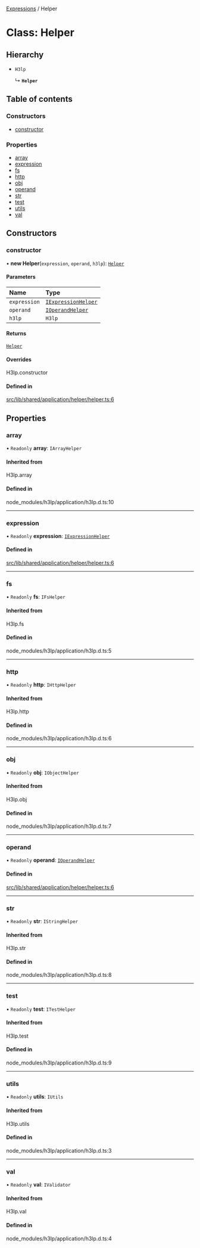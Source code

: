 [Expressions](../README.md) / Helper

# Class: Helper

## Hierarchy

- `H3lp`

  ↳ **`Helper`**

## Table of contents

### Constructors

- [constructor](Helper.md#constructor)

### Properties

- [array](Helper.md#array)
- [expression](Helper.md#expression)
- [fs](Helper.md#fs)
- [http](Helper.md#http)
- [obj](Helper.md#obj)
- [operand](Helper.md#operand)
- [str](Helper.md#str)
- [test](Helper.md#test)
- [utils](Helper.md#utils)
- [val](Helper.md#val)

## Constructors

### constructor

• **new Helper**(`expression`, `operand`, `h3lp`): [`Helper`](Helper.md)

#### Parameters

| Name | Type |
| :------ | :------ |
| `expression` | [`IExpressionHelper`](../interfaces/IExpressionHelper.md) |
| `operand` | [`IOperandHelper`](../interfaces/IOperandHelper.md) |
| `h3lp` | `H3lp` |

#### Returns

[`Helper`](Helper.md)

#### Overrides

H3lp.constructor

#### Defined in

[src/lib/shared/application/helper/helper.ts:6](https://github.com/data7expressions/3xpr/blob/820056652399b9d4be780d625cfa3ed69c7546d3/src/lib/shared/application/helper/helper.ts#L6)

## Properties

### array

• `Readonly` **array**: `IArrayHelper`

#### Inherited from

H3lp.array

#### Defined in

node_modules/h3lp/application/h3lp.d.ts:10

___

### expression

• `Readonly` **expression**: [`IExpressionHelper`](../interfaces/IExpressionHelper.md)

#### Defined in

[src/lib/shared/application/helper/helper.ts:6](https://github.com/data7expressions/3xpr/blob/820056652399b9d4be780d625cfa3ed69c7546d3/src/lib/shared/application/helper/helper.ts#L6)

___

### fs

• `Readonly` **fs**: `IFsHelper`

#### Inherited from

H3lp.fs

#### Defined in

node_modules/h3lp/application/h3lp.d.ts:5

___

### http

• `Readonly` **http**: `IHttpHelper`

#### Inherited from

H3lp.http

#### Defined in

node_modules/h3lp/application/h3lp.d.ts:6

___

### obj

• `Readonly` **obj**: `IObjectHelper`

#### Inherited from

H3lp.obj

#### Defined in

node_modules/h3lp/application/h3lp.d.ts:7

___

### operand

• `Readonly` **operand**: [`IOperandHelper`](../interfaces/IOperandHelper.md)

#### Defined in

[src/lib/shared/application/helper/helper.ts:6](https://github.com/data7expressions/3xpr/blob/820056652399b9d4be780d625cfa3ed69c7546d3/src/lib/shared/application/helper/helper.ts#L6)

___

### str

• `Readonly` **str**: `IStringHelper`

#### Inherited from

H3lp.str

#### Defined in

node_modules/h3lp/application/h3lp.d.ts:8

___

### test

• `Readonly` **test**: `ITestHelper`

#### Inherited from

H3lp.test

#### Defined in

node_modules/h3lp/application/h3lp.d.ts:9

___

### utils

• `Readonly` **utils**: `IUtils`

#### Inherited from

H3lp.utils

#### Defined in

node_modules/h3lp/application/h3lp.d.ts:3

___

### val

• `Readonly` **val**: `IValidator`

#### Inherited from

H3lp.val

#### Defined in

node_modules/h3lp/application/h3lp.d.ts:4
